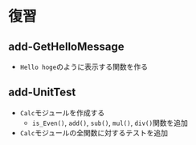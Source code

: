 # 復習
## add-GetHelloMessage
 - `Hello hoge`のように表示する関数を作る

## add-UnitTest
 - `Calc`モジュールを作成する
   - `is_Even()`, `add()`, `sub()`, `mul()`, `div()`関数を追加
 - `Calc`モジュールの全関数に対するテストを追加